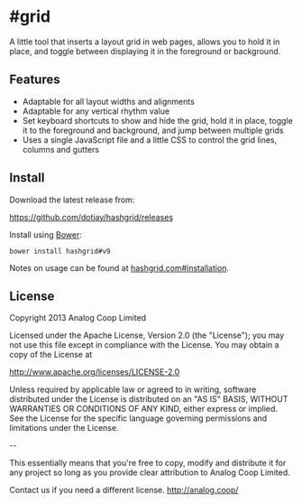 # #grid #

A little tool that inserts a layout grid in web pages, allows you to hold it in place, and toggle between displaying it in the foreground or background.

## Features ##

 * Adaptable for all layout widths and alignments
 * Adaptable for any vertical rhythm value
 * Set keyboard shortcuts to show and hide the grid, hold it in place, toggle it to the foreground and background, and jump between multiple grids
 * Uses a single JavaScript file and a little CSS to control the grid lines, columns and gutters

## Install ##

Download the latest release from:

https://github.com/dotjay/hashgrid/releases

Install using [Bower](http://bower.io/):
```
bower install hashgrid#v9
```

Notes on usage can be found at [hashgrid.com#installation](http://hashgrid.com/#installation).

## License ##

Copyright 2013 Analog Coop Limited

Licensed under the Apache License, Version 2.0 (the "License");
you may not use this file except in compliance with the License.
You may obtain a copy of the License at

  http://www.apache.org/licenses/LICENSE-2.0

Unless required by applicable law or agreed to in writing, software
distributed under the License is distributed on an "AS IS" BASIS,
WITHOUT WARRANTIES OR CONDITIONS OF ANY KIND, either express or implied.
See the License for the specific language governing permissions and
limitations under the License.

--

This essentially means that you're free to copy, modify and distribute it for any project so long as you provide clear attribution to Analog Coop Limited.

Contact us if you need a different license.
http://analog.coop/
